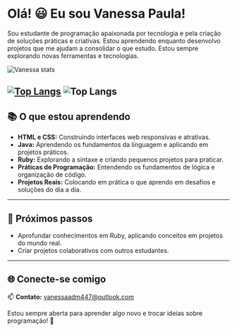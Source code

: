 # Olá! 😃 Eu sou Vanessa Paula!

Sou estudante de programação apaixonada por tecnologia e pela criação de soluções práticas e criativas. Estou aprendendo enquanto desenvolvo projetos que me ajudam a consolidar o que estudo. Estou sempre explorando novas ferramentas e tecnologias.

![Vanessa stats](https://github-readme-stats.vercel.app/api?username=Dev-Vanessa24&show_icons=true&theme=radical)

[![Top Langs](https://github-readme-stats.vercel.app/api/top-langs/?username=Dev-Vanessa24)](https://github.com/anuraghazra/github-readme-stats)
![Top Langs](https://github-readme-stats.vercel.app/api/top-langs/?username=Dev-Vanessa24_progress=true)
---

## 📚 O que estou aprendendo  
- **HTML e CSS:** Construindo interfaces web responsivas e atrativas.
- **Java:** Aprendendo os fundamentos da linguagem e aplicando em projetos práticos.
- **Ruby:** Explorando a sintaxe e criando pequenos projetos para praticar.
- **Práticas de Programação:** Entendendo os fundamentos de lógica e organização de código.
- **Projetos Reais:** Colocando em prática o que aprendo em desafios e soluções do dia a dia.

---

## 🎯 Próximos passos  
- Aprofundar conhecimentos em Ruby, aplicando conceitos em projetos do mundo real.  
- Criar projetos colaborativos com outros estudantes.  

---

## 🌐 Conecte-se comigo  
📫 **Contato:** vanessaadm447@outlook.com  

Estou sempre aberta para aprender algo novo e trocar ideias sobre programação! 🚀



